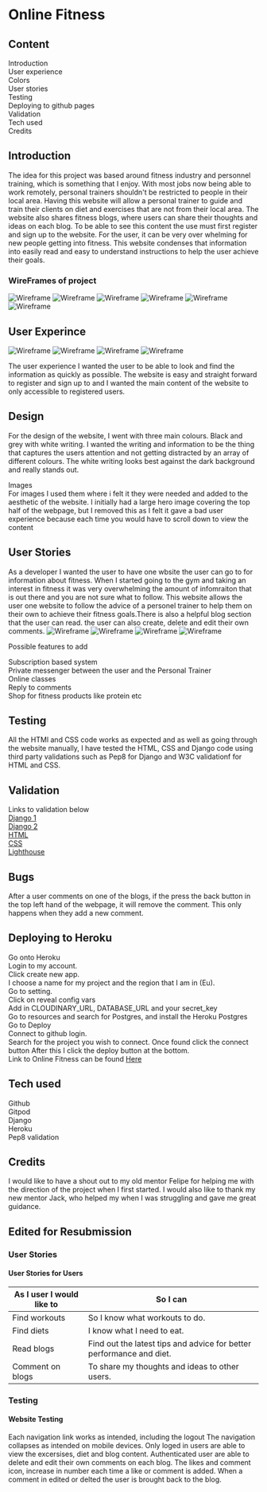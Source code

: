 # Online Fitness

## Content
Introduction\
User experience\
Colors\
User stories\
Testing\
Deploying to github pages\
Validation\
Tech used\
Credits

## Introduction
The idea for this project was based around fitness industry and personnel training, which is something that I enjoy. With most jobs now being able to work remotely, personal trainers shouldn't be restricted to people in their local area. Having this website will allow a personal trainer to guide and train their clients on diet and exercises that are not from their local area. The website also shares fitness blogs, where users can share their thoughts and ideas on each blog. To be able to see this content the use must first register and sign up to the website. For the user, it can be very over whelming for new people getting into fitness. This website condenses that information into easily read and easy to understand instructions to help the user achieve their goals.
### WireFrames of project
 ![Wireframe](https://github.com/Damhan91/Online-Fitness/blob/main/static/images/Home%20Page.JPG)
 ![Wireframe](https://github.com/Damhan91/Online-Fitness/blob/main/static/images/Login.JPG)
 ![Wireframe](https://github.com/Damhan91/Online-Fitness/blob/main/static/images/Register.JPG)
 ![Wireframe](https://github.com/Damhan91/Online-Fitness/blob/main/static/images/Loged%20In.JPG)
 ![Wireframe](https://github.com/Damhan91/Online-Fitness/blob/main/static/images/Wireframe%201.JPG)
 ![Wireframe](https://github.com/Damhan91/Online-Fitness/blob/main/static/images/Wireframe.JPG)
 
## User Experince
![Wireframe](https://github.com/Damhan91/Online-Fitness/blob/main/static/images/Website%20home.JPG)
![Wireframe](https://github.com/Damhan91/Online-Fitness/blob/main/static/images/website%20register.JPG)
![Wireframe](https://github.com/Damhan91/Online-Fitness/blob/main/static/images/Website%20sign%20in.JPG)
![Wireframe](https://github.com/Damhan91/Online-Fitness/blob/main/static/images/Website%20Logged%20In.JPG)

The user experience I wanted the user to be able to look and find the information as quickly as possible. The website is easy and straight forward to register and sign up to and I wanted the main content of the website to only accessible to registered users.

## Design
For the design of the website, I went with three main colours. Black and grey with white writing. I wanted the writing and information to be the thing that captures the users attention and not getting distracted by an array of different colours. The white writing looks best against the dark background and really stands out.

Images\
For images I used them where i felt it they were needed and added to the aesthetic of the website. I initially had a large hero image covering the top half of the webpage, but I removed this as I felt it gave a bad user experience because each time you would have to scroll down to view the content

## User Stories

As a developer I wanted the user to have one wbsite the user can go to for information about fitness. When I started going to the gym and taking an interest in fitness it was very overwhelming the amount of infomraiton that is out there and you are not sure what to follow. This website allows the user one website to follow the advice of a personel trainer to help them on their own to achieve their fitness goals.There is also a helpful blog section that the user can read. the user can also create, delete and edit their own comments.
![Wireframe](https://github.com/Damhan91/Online-Fitness/blob/main/static/images/Exercises.JPG)
![Wireframe](https://github.com/Damhan91/Online-Fitness/blob/main/static/images/Nutrition.JPG)
![Wireframe](https://github.com/Damhan91/Online-Fitness/blob/main/static/images/Blogs.JPG)
![Wireframe](https://github.com/Damhan91/Online-Fitness/blob/main/static/images/comments.JPG)

Possible features to add

Subscription based system\
Private messenger between the user and the Personal Trainer\
Online classes\
Reply to comments\
Shop for fitness products like protein etc

## Testing
All the HTMl and CSS code works as expected  and as well as going through the website manually, I have tested the HTML, CSS and Django code using third party validations such as Pep8 for Django and W3C validationf for HTML and CSS.

## Validation 
Links to validation below\
[Django 1](https://github.com/Damhan91/Online-Fitness/blob/main/static/images/Django%20code.JPG)\
[Django 2](https://github.com/Damhan91/Online-Fitness/blob/main/static/images/Django%20code2.JPG)\
[HTML](https://github.com/Damhan91/Online-Fitness/blob/main/static/images/html.JPG)\
[CSS](https://github.com/Damhan91/Online-Fitness/blob/main/static/images/css.JPG)\
[Lighthouse](https://github.com/Damhan91/Online-Fitness/blob/main/static/images/lighthouse.JPG)
## Bugs
After a user comments on one of the blogs, if the press the back button in the top left hand of the webpage, it will remove the comment. This only happens when they add a new comment.
## Deploying to Heroku
Go onto Heroku\
Login to my account.\
Click create new app.\
I choose a name for my project and the region that I am in (Eu).\
Go to setting.\
Click on reveal config vars\
Add in CLOUDINARY_URL, DATABASE_URL and your secret_key\
Go to resources and search for Postgres, and install the Heroku Postgres\
Go to Deploy\
Connect to github login.\
Search for the project you wish to connect. Once found click the connect button
After this I click the deploy button at the bottom.\
Link to Online Fitness can be found [Here](https://onlinefitnessdjango.herokuapp.com/)
## Tech used
Github\
Gitpod\
Django\
Heroku\
Pep8 validation
## Credits
I would like to have a shout out to my old mentor Felipe for helping me with the direction of the project when I first started. I would also like to thank my new mentor Jack, who helped my when I was struggling and gave me great guidance.
## Edited for Resubmission
### User Stories

#### User Stories for Users

As I user I would like to  | So I can
------------- | -------------
Find workouts | So I know what workouts to do.
Find diets    | I know what I need to eat.
Read blogs  | Find out the latest tips and advice for better performance and diet.
Comment on blogs  | To share my thoughts and ideas to other users.



### Testing
#### Website Testing
Each navigation link works as intended, including the logout
The navigation collapses as intended on mobile devices.
Only loged in users are able to view the excersises, diet and blog content.
Authenticated user are able to delete and edit their own comments on each blog.
The likes and comment icon, increase in number each time a like or comment is added.
When a comment in edited or delted the user is brought back to the blog.
